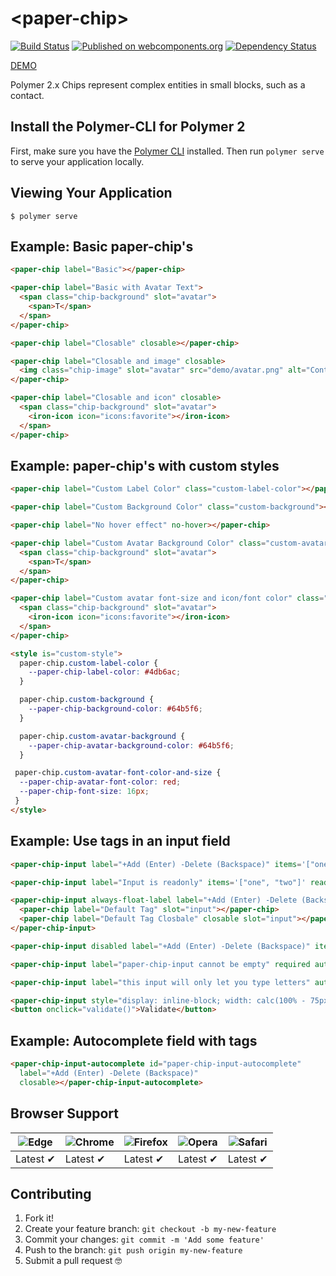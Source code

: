 # \<paper-chip\>

[![Build Status](https://travis-ci.org/ThomasCybulski/paper-chip.svg?branch=master)](https://travis-ci.org/ThomasCybulski/paper-chip) [![Published on webcomponents.org](https://img.shields.io/badge/webcomponents.org-published-blue.svg?style=flat-square)](https://www.webcomponents.org/element/ThomasCybulski/paper-chip) [![Dependency Status](https://gemnasium.com/badges/github.com/ThomasCybulski/paper-chip.svg)](https://gemnasium.com/github.com/ThomasCybulski/paper-chip)

[DEMO](https://thomascybulski.github.io/paper-chip/demo/index.html)

Polymer 2.x Chips represent complex entities in small blocks, such as a contact.

## Install the Polymer-CLI for Polymer 2

First, make sure you have the [Polymer CLI](https://www.npmjs.com/package/polymer-cli) installed. Then run `polymer serve` to serve your application locally.

## Viewing Your Application

```
$ polymer serve
```

## Example: Basic paper-chip's

<!---
```
<custom-element-demo>
  <template>
    <script src="../webcomponentsjs/webcomponents-lite.js"></script>
    <script src="../polymer/polymer.js"></script>
    
    <link rel="import" href="paper-chip.html">
    <next-code-block></next-code-block>
  </template>
</custom-element-demo>
```
-->
```html
<paper-chip label="Basic"></paper-chip>

<paper-chip label="Basic with Avatar Text">
  <span class="chip-background" slot="avatar">
    <span>T</span>
  </span>
</paper-chip>

<paper-chip label="Closable" closable></paper-chip>

<paper-chip label="Closable and image" closable>
  <img class="chip-image" slot="avatar" src="demo/avatar.png" alt="Contact Person">
</paper-chip>

<paper-chip label="Closable and icon" closable>
  <span class="chip-background" slot="avatar">
    <iron-icon icon="icons:favorite"></iron-icon>
  </span>
</paper-chip>
```

## Example: paper-chip's with custom styles

<!---
```
<custom-element-demo>
  <template>
    <script src="../webcomponentsjs/webcomponents-lite.js"></script>
    <script src="../polymer/polymer.js"></script>
    
    <link rel="import" href="paper-chip.html">
    <next-code-block></next-code-block>
  </template>
</custom-element-demo>
```
-->
```html
<paper-chip label="Custom Label Color" class="custom-label-color"></paper-chip>

<paper-chip label="Custom Background Color" class="custom-background"></paper-chip>

<paper-chip label="No hover effect" no-hover></paper-chip>

<paper-chip label="Custom Avatar Background Color" class="custom-avatar-background">
  <span class="chip-background" slot="avatar">
    <span>T</span>
  </span>
</paper-chip>

<paper-chip label="Custom avatar font-size and icon/font color" class="custom-avatar-font-color-and-size">
  <span class="chip-background" slot="avatar">
    <iron-icon icon="icons:favorite"></iron-icon>
  </span>
</paper-chip>

<style is="custom-style">
  paper-chip.custom-label-color {
    --paper-chip-label-color: #4db6ac;
  }

  paper-chip.custom-background {
    --paper-chip-background-color: #64b5f6;
  }

  paper-chip.custom-avatar-background {
    --paper-chip-avatar-background-color: #64b5f6;
  }

 paper-chip.custom-avatar-font-color-and-size {
  --paper-chip-avatar-font-color: red;
  --paper-chip-font-size: 16px;
 }
</style>
```

## Example: Use tags in an input field

<!---
```
<custom-element-demo>
  <template>
    <script src="../webcomponentsjs/webcomponents-lite.js"></script>
    <script src="../polymer/polymer.js"></script>
    
    <link rel="import" href="paper-chip-input.html">
    <link rel="import" href="paper-chip.html">
    <next-code-block></next-code-block>

	<script>

    function validate() {
        document.getElementById('inputForValidation').validate();
	}
	
	</script>
  </template>
</custom-element-demo>
```
-->
```html
<paper-chip-input label="+Add (Enter) -Delete (Backspace)" items='["one", "two", "three"]' closable></paper-chip-input>

<paper-chip-input label="Input is readonly" items='["one", "two"]' readonly></paper-chip-input>

<paper-chip-input always-float-label label="+Add (Enter) -Delete (Backspace)">
  <paper-chip label="Default Tag" slot="input"></paper-chip>
  <paper-chip label="Default Tag Closbale" closable slot="input"></paper-chip>
</paper-chip-input>

<paper-chip-input disabled label="+Add (Enter) -Delete (Backspace)" items='["one", "two", "three"]' closable></paper-chip-input>

<paper-chip-input label="paper-chip-input cannot be empty" required auto-validate error-message="needs some text!" closable></paper-chip-input>

<paper-chip-input label="this input will only let you type letters" auto-validate allowed-pattern="[a-zA-Z]" closable></paper-chip-input>

<paper-chip-input style="display: inline-block; width: calc(100% - 75px);" id="inputForValidation" required label="this input is manually validated" pattern="[a-zA-Z]*" error-message="letters only!"></paper-chip-input>
<button onclick="validate()">Validate</button>

```

## Example: Autocomplete field with tags

<!---
```
<custom-element-demo>
  <template>
    <script src="../webcomponentsjs/webcomponents-lite.js"></script>
    <script src="../polymer/polymer.js"></script>
    
    <link rel="import" href="paper-chip-input-autocomplete.html">
    <next-code-block></next-code-block>
  </template>

<script>
    var states = [{
        "text": "Alabama",
        "value": "AL"
      },
      {
        "text": "Alaska",
        "value": "AK"
      },
      {
        "text": "American Samoa",
        "value": "AS"
      },
      {
        "text": "Arizona",
        "value": "AZ"
      },
      {
        "text": "Arkansas",
        "value": "AR"
      },
      {
        "text": "California",
        "value": "CA"
      },
      {
        "text": "Colorado",
        "value": "CO"
      },
      {
        "text": "Connecticut",
        "value": "CT"
      },
      {
        "text": "Delaware",
        "value": "DE"
      },
      {
        "text": "District Of Columbia",
        "value": "DC"
      },
      {
        "text": "Federated States Of Micronesia",
        "value": "FM"
      },
      {
        "text": "Florida",
        "value": "FL"
      },
      {
        "text": "Georgia",
        "value": "GA"
      },
      {
        "text": "Guam",
        "value": "GU"
      },
      {
        "text": "Hawaii",
        "value": "HI"
      },
      {
        "text": "Idaho",
        "value": "ID"
      },
      {
        "text": "Illinois",
        "value": "IL"
      },
      {
        "text": "Indiana",
        "value": "IN"
      },
      {
        "text": "Iowa",
        "value": "IA"
      },
      {
        "text": "Kansas",
        "value": "KS"
      },
      {
        "text": "Kentucky",
        "value": "KY"
      },
      {
        "text": "Louisiana",
        "value": "LA"
      },
      {
        "text": "Maine",
        "value": "ME"
      },
      {
        "text": "Marshall Islands",
        "value": "MH"
      },
      {
        "text": "Maryland",
        "value": "MD"
      },
      {
        "text": "Massachusetts",
        "value": "MA"
      },
      {
        "text": "Michigan",
        "value": "MI"
      },
      {
        "text": "Minnesota",
        "value": "MN"
      },
      {
        "text": "Mississippi",
        "value": "MS"
      },
      {
        "text": "Missouri",
        "value": "MO"
      },
      {
        "text": "Montana",
        "value": "MT"
      },
      {
        "text": "Nebraska",
        "value": "NE"
      },
      {
        "text": "Nevada",
        "value": "NV"
      },
      {
        "text": "New Hampshire",
        "value": "NH"
      },
      {
        "text": "New Jersey",
        "value": "NJ"
      },
      {
        "text": "New Mexico",
        "value": "NM"
      },
      {
        "text": "New York",
        "value": "NY"
      },
      {
        "text": "North Carolina",
        "value": "NC"
      },
      {
        "text": "North Dakota",
        "value": "ND"
      },
      {
        "text": "Northern Mariana Islands",
        "value": "MP"
      },
      {
        "text": "Ohio",
        "value": "OH"
      },
      {
        "text": "Oklahoma",
        "value": "OK"
      },
      {
        "text": "Oregon",
        "value": "OR"
      },
      {
        "text": "Palau",
        "value": "PW"
      },
      {
        "text": "Pennsylvania",
        "value": "PA"
      },
      {
        "text": "Puerto Rico",
        "value": "PR"
      },
      {
        "text": "Rhode Island",
        "value": "RI"
      },
      {
        "text": "South Carolina",
        "value": "SC"
      },
      {
        "text": "South Dakota",
        "value": "SD"
      },
      {
        "text": "Tennessee",
        "value": "TN"
      },
      {
        "text": "Texas",
        "value": "TX"
      },
      {
        "text": "Utah",
        "value": "UT"
      },
      {
        "text": "Vermont",
        "value": "VT"
      },
      {
        "text": "Virgin Islands",
        "value": "VI"
      },
      {
        "text": "Virginia",
        "value": "VA"
      },
      {
        "text": "Washington",
        "value": "WA"
      },
      {
        "text": "West Virginia",
        "value": "WV"
      },
      {
        "text": "Wisconsin",
        "value": "WI"
      },
      {
        "text": "Wyoming",
        "value": "WY"
      }
    ];
    var element = document.querySelector('paper-chip-input-autocomplete');
    element.source = states;
  </script>

</custom-element-demo>
```
-->
```html
<paper-chip-input-autocomplete id="paper-chip-input-autocomplete"  
  label="+Add (Enter) -Delete (Backspace)" 
  closable></paper-chip-input-autocomplete>
```

## Browser Support

![Edge](https://thomascybulski.github.io/browsers/edge_48x48.png) | ![Chrome](https://thomascybulski.github.io/browsers/chrome_48x48.png) | ![Firefox](https://thomascybulski.github.io/browsers/firefox_48x48.png) | ![Opera](https://thomascybulski.github.io/browsers/opera_48x48.png) | ![Safari](https://thomascybulski.github.io/browsers/safari-ios_48x48.png)
--- | --- | --- | --- | --- |
Latest ✔ | Latest ✔ | Latest ✔ | Latest ✔ | Latest ✔ |

## Contributing

1. Fork it!
2. Create your feature branch: `git checkout -b my-new-feature`
3. Commit your changes: `git commit -m 'Add some feature'`
4. Push to the branch: `git push origin my-new-feature`
5. Submit a pull request 🤓

